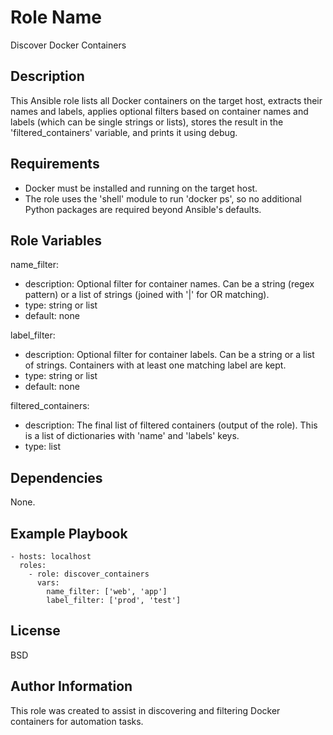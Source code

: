 
Role Name
=========

Discover Docker Containers

Description
-----------

This Ansible role lists all Docker containers on the target host, extracts their names and labels, applies optional filters based on container names and labels (which can be single strings or lists), stores the result in the 'filtered_containers' variable, and prints it using debug.

Requirements
------------

- Docker must be installed and running on the target host.
- The role uses the 'shell' module to run 'docker ps', so no additional Python packages are required beyond Ansible's defaults.

Role Variables
--------------

name_filter:
  - description: Optional filter for container names. Can be a string (regex pattern) or a list of strings (joined with '|' for OR matching).
  - type: string or list
  - default: none

label_filter:
  - description: Optional filter for container labels. Can be a string or a list of strings. Containers with at least one matching label are kept.
  - type: string or list
  - default: none

filtered_containers:
  - description: The final list of filtered containers (output of the role). This is a list of dictionaries with 'name' and 'labels' keys.
  - type: list

Dependencies
------------

None.

Example Playbook
----------------
```
- hosts: localhost
  roles:
    - role: discover_containers
      vars:
        name_filter: ['web', 'app']
        label_filter: ['prod', 'test']
```
License
-------

BSD

Author Information
------------------

This role was created to assist in discovering and filtering Docker containers for automation tasks.
